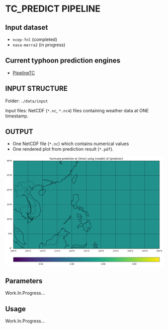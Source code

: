 # TC_PREDICT PIPELINE

## Input dataset

* `ncep-fnl` (completed)
* `nasa-merra2` (in progress)

## Current typhoon prediction engines

* [PipelineTC](https://github.com/AnhDucHoangGia/PipelineTC/)

## INPUT STRUCTURE

Folder: `./data/input`

Input files: NetCDF (`*.nc`, `*.nc4`) files containing weather data at ONE timestamp.

## OUTPUT

* One NetCDF file (`*.nc`) which contains numerical values
* One rendered plot from prediction result (`*.pdf`).

![Demo rendered result](demo.png "Demo rendered result")

## Parameters

Work.In.Progress...

## Usage

Work.In.Progress...
